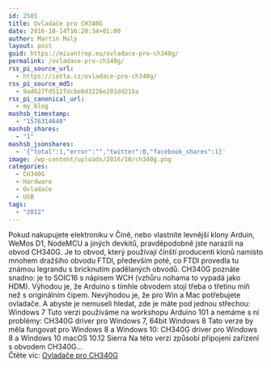 ```yaml
---
id: 2585
title: Ovladače pro CH340G
date: 2016-10-14T16:20:34+01:00
author: Martin Malý
layout: post
guid: https://misantrop.eu/ovladace-pro-ch340g/
permalink: /ovladace-pro-ch340g/
rss_pi_source_url:
  - https://iotta.cz/ovladace-pro-ch340g/
rss_pi_source_md5:
  - 9ad627fd512fdcbe6d3226e201dd21ba
rss_pi_canonical_url:
  - my_blog
mashsb_timestamp:
  - "1576314640"
mashsb_shares:
  - "1"
mashsb_jsonshares:
  - '{"total":1,"error":"","twitter":0,"facebook_shares":1}'
image: /wp-content/uploads/2016/10/ch340g.png
categories:
  - CH340G
  - Hardware
  - Ovladače
  - USB
tags:
  - "2012"
---
```

Pokud nakupujete elektroniku v Číně, nebo vlastníte levnější klony Arduin, WeMos D1, NodeMCU a jiných devkitů, pravděpodobně jste narazili na obvod CH340G. Je to obvod, který používají čínští producenti klonů namísto mnohem dražšího obvodu FTDI, především poté, co FTDI provedla tu známou legrandu s bricknutím padělaných obvodů. CH340G poznáte snadno: je to SOIC16 s nápisem WCH (vzhůru nohama to vypadá jako HDM). Výhodou je, že Arduino s tímhle obvodem stojí třeba o třetinu míň než s originálním čipem. Nevýhodou je, že pro Win a Mac potřebujete ovladače. A abyste je nemuseli hledat, zde je máte pod jednou střechou: Windows 7 Tuto verzi používáme na workshopu Arduino 101 a nemáme s ní problémy: CH340G driver pro Windows 7, 64bit Windows 8 Tato verze by měla fungovat pro Windows 8 a Windows 10: CH340G driver pro Windows 8 a Windows 10 macOS 10.12 Sierra Na této verzi způsobí připojení zařízení s obvodem CH340G&hellip;  
Čtěte víc: <a href="https://iotta.cz/ovladace-pro-ch340g/" target="_blank">Ovladače pro CH340G</a>